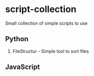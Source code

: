 # script-collection
Small collection of simple scripts to use


## Python

1. FileStructur - Simple tool to sort files
   
## JavaScript
